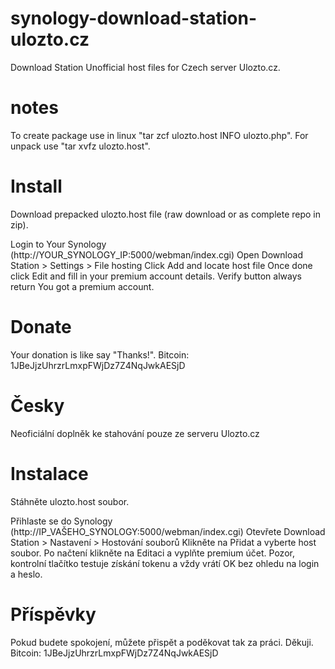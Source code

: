 # synology-download-station-ulozto.cz
Download Station Unofficial host files for Czech server Ulozto.cz. 

# notes
To create package use in linux "tar zcf ulozto.host INFO ulozto.php".
For unpack use "tar xvfz ulozto.host".

# Install
Download prepacked ulozto.host file (raw download or as complete repo in zip).

Login to Your Synology (http://YOUR_SYNOLOGY_IP:5000/webman/index.cgi)
Open Download Station > Settings > File hosting
Click Add and locate host file
Once done click Edit and fill in your premium account details. Verify button always return You got a premium account.

# Donate

Your donation is like say "Thanks!". 
Bitcoin: 1JBeJjzUhrzrLmxpFWjDz7Z4NqJwkAESjD

# Česky
Neoficiální doplněk ke stahování pouze ze serveru Ulozto.cz

# Instalace
Stáhněte ulozto.host soubor.

Přihlaste se do Synology (http://IP_VAŠEHO_SYNOLOGY:5000/webman/index.cgi)
Otevřete Download Station > Nastavení > Hostování souborů
Klikněte na Přidat a vyberte host soubor. 
Po načtení klikněte na Editaci a vyplňte premium účet. Pozor, kontrolní tlačítko testuje získání tokenu a vždy vrátí OK bez ohledu na login a heslo.

# Příspěvky

Pokud budete spokojení, můžete přispět a poděkovat tak za práci. Děkuji.
Bitcoin: 1JBeJjzUhrzrLmxpFWjDz7Z4NqJwkAESjD

